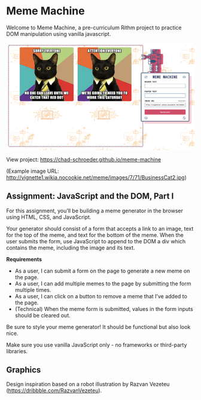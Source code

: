 # Meme Machine

Welcome to Meme Machine, a pre-curriculum Rithm project to practice DOM manipulation using vanilla javascript. 

![Meme Machine screenshot](https://github.com/chad-schroeder/meme-machine/blob/master/meme-machine.png)

View project: https://chad-schroeder.github.io/meme-machine

(Example image URL: http://vignette1.wikia.nocookie.net/meme/images/7/71/BusinessCat2.jpg)

## Assignment: JavaScript and the DOM, Part I

For this assignment, you’ll be building a meme generator in the browser using HTML, CSS, and JavaScript. 

Your generator should consist of a form that accepts a link to an image, text for the top of the meme, and text for the bottom of the meme. When the user submits the form, use JavaScript to append to the DOM a div which contains the meme, including the image and its text.

**Requirements**

* As a user, I can submit a form on the page to generate a new meme on the page.
* As a user, I can add multiple memes to the page by submitting the form multiple times.
* As a user, I can click on a button to remove a meme that I’ve added to the page.
* (Technical) When the meme form is submitted, values in the form inputs should be cleared out.

Be sure to style your meme generator! It should be functional but also look nice.

Make sure you use vanilla JavaScript only - no frameworks or third-party libraries.

## Graphics

Design inspiration based on a robot illustration by Razvan Vezeteu (https://dribbble.com/RazvanVezeteu).
